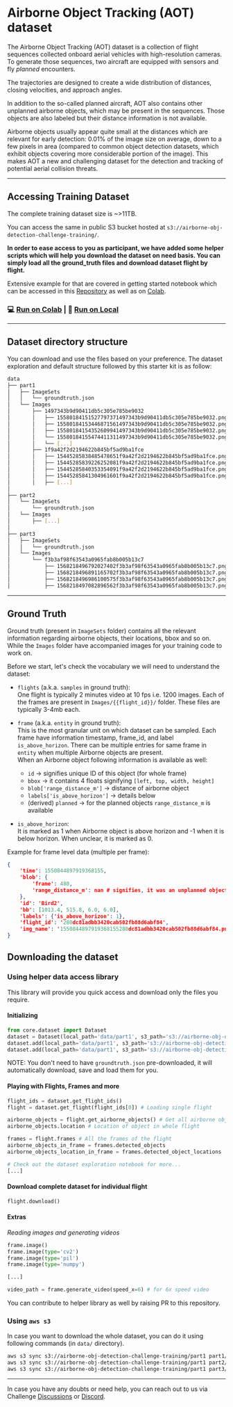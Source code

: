 # Airborne Object Tracking (AOT) dataset

The Airborne Object Tracking (AOT) dataset is a collection of flight sequences collected onboard aerial vehicles with high-resolution cameras. To generate those sequences, two aircraft are equipped with sensors and fly _planned_ encounters.

The trajectories are designed to create a wide distribution of distances, closing velocities, and approach angles. 

In addition to the so-called planned aircraft, AOT also contains other unplanned airborne objects, which may be present in the sequences.
Those objects are also labeled but their distance information is not available.

Airborne objects usually appear quite small at the distances which are relevant for early detection: 0.01% of the image size on average, down to a few pixels in area (compared to common object detection datasets, which exhibit objects covering more considerable portion of the image). This makes AOT a new and challenging dataset for the detection and tracking of potential aerial collision threats. 


------

## Accessing Training Dataset

The complete training dataset size is ~>11TB.

You can access the same in public S3 bucket hosted at `s3://airborne-obj-detection-challenge-training/`.

**In order to ease access to you as participant, we have added some helper scripts which will help you download the dataset on need basis.
You can simply load all the ground_truth files and download dataset flight by flight.**

Extensive example for that are covered in getting started notebook which can be accessed in this [Repository](/-/blob/master/data/dataset-playground.ipynb) as well as on [Colab](https://colab.research.google.com/drive/1B5Gevpg6GIlfMRRfiG79V8Foz13_ncUr).

### 💻 **[Run on Colab](https://colab.research.google.com/drive/1B5Gevpg6GIlfMRRfiG79V8Foz13_ncUr) | 💪 [Run on Local](/-/blob/master/data/dataset-playground.ipynb)**

------

## Dataset directory structure

You can download and use the files based on your preference. The dataset exploration and default structure followed by this starter kit is as follow:

```bash
data
├── part1
│   ├── ImageSets
│   │   └── groundtruth.json
│   └── Images
│       ├── 1497343b9d90411db5c305e785be9032
│       │   ├── 15580184151527797371497343b9d90411db5c305e785be9032.png
│       │   ├── 15580184153446871561497343b9d90411db5c305e785be9032.png
│       │   ├── 15580184154352609941497343b9d90411db5c305e785be9032.png
│       │   └── 15580184155474411311497343b9d90411db5c305e785be9032.png
│       │   └── [...]
│       ├── 1f9a42f2d2194622b845bf5ad9ba1fce
│       │   ├── 15445285838485478651f9a42f2d2194622b845bf5ad9ba1fce.png
│       │   ├── 15445285839226252081f9a42f2d2194622b845bf5ad9ba1fce.png
│       │   ├── 15445285840353354091f9a42f2d2194622b845bf5ad9ba1fce.png
│       │   ├── 15445285841304961601f9a42f2d2194622b845bf5ad9ba1fce.png
│       │   ├── [...]
│  
├── part2
│   └── ImageSets
│       └── groundtruth.json
│   └── Images
│       ├── [...]
│  
├── part3
│   ├── ImageSets
│   │   └── groundtruth.json
│   └── Images
│       └── f3b3af98f63543a0965fab8b005b13c7
│           ├── 1568218496792027402f3b3af98f63543a0965fab8b005b13c7.png
│           ├── 1568218496891165702f3b3af98f63543a0965fab8b005b13c7.png
│           ├── 1568218496986100575f3b3af98f63543a0965fab8b005b13c7.png
│           ├── 1568218497082896562f3b3af98f63543a0965fab8b005b13c7.png
```

-------

## Ground Truth

Ground truth (present in `ImageSets` folder) contains all the relevant information regarding airborne objects, their locations, bbox and so on.
While the `Images` folder have accompanied images for your training code to work on.

Before we start, let's check the vocabulary we will need to understand the dataset:

* `flights` (a.k.a. `samples` in ground truth):<br>
  One flight is typically 2 minutes video at 10 fps i.e. 1200 images. Each of the frames are present in `Images/{{flight_id}}/` folder. These files are typically 3-4mb each.


* `frame` (a.k.a. `entity` in ground truth):<br>
  This is the most granular unit on which dataset can be sampled. Each frame have information timestamp, frame_id, and label `is_above_horizon`.
  There can be multiple entries for same frame in `entity` when multiple Airborne objects are present.<br>
  When an Airborne object following information is available as well:
  - `id` -> signifies unique ID of this object (for whole frame)
  - `bbox` -> it contains 4 floats signifying `[left, top, width, height]`
  - `blob['range_distance_m']` -> distance of airborne object
  - `labels['is_above_horizon']` -> details below
  - (derived) `planned` -> for the planned objects `range_distance_m` is available
    

* `is_above_horizon`:<br>
  It is marked as 1 when Airborne object is above horizon and -1 when it is below horizon. When unclear, it is marked as 0.

Example for frame level data (multiple per frame):

```json
{
    'time': 1550844897919368155,
    'blob': {
        'frame': 480,
        'range_distance_m': nan # signifies, it was an unplanned object
    },
    'id': 'Bird2',
    'bb': [1013.4, 515.8, 6.0, 6.0],
    'labels': {'is_above_horizon': 1},
    'flight_id': '280dc81adbb3420cab502fb88d6abf84',
    'img_name': '1550844897919368155280dc81adbb3420cab502fb88d6abf84.png'
}
```

## Downloading the dataset

### Using helper data access library

This library will provide you quick access and download only the files you require.

#### Initializing

```python
from core.dataset import Dataset
dataset = Dataset(local_path='data/part1', s3_path='s3://airborne-obj-detection-challenge-training/part1/')
dataset.add(local_path='data/part1', s3_path='s3://airborne-obj-detection-challenge-training/part1/')
dataset.add(local_path='data/part1', s3_path='s3://airborne-obj-detection-challenge-training/part1/')
```

NOTE: You don't need to have `groundtruth.json` pre-downloaded, it will automatically download, save and load them for you.

#### Playing with Flights, Frames and more

```python
flight_ids = dataset.get_flight_ids()
flight = dataset.get_flight(flight_ids[0]) # Loading single flight

airborne_objects = flight.get_airborne_objects() # Get all airborne objects
airborne_objects.location # Location of object in whole flight

frames = flight.frames # All the frames of the flight
airborne_objects_in_frame = frames.detected_objects
airborne_objects_location_in_frame = frames.detected_object_locations

# Check out the dataset exploration notebook for more...
[...]
```

#### Download complete dataset for individual flight 
```python
flight.download()
```

#### Extras

_Reading images and generating videos_

```python
frame.image()
frame.image(type='cv2')
frame.image(type='pil')
frame.image(type='numpy')

[...]

video_path = frame.generate_video(speed_x=6) # for 6x speed video
```

You can contribute to helper library as well by raising PR to this repository.

### Using `aws s3`

In case you want to download the whole dataset, you can do it using following commands (in `data/` directory).

```bash
aws s3 sync s3://airborne-obj-detection-challenge-training/part1 part1/ --no-sign-request
aws s3 sync s3://airborne-obj-detection-challenge-training/part1 part2/ --no-sign-request
aws s3 sync s3://airborne-obj-detection-challenge-training/part1 part3/ --no-sign-request
```

-----

In case you have any doubts or need help, you can reach out to us via Challenge [Discussions](https://www.aicrowd.com/challenges/airborne-object-tracking-challenge/discussion) or [Discord](#tba).

